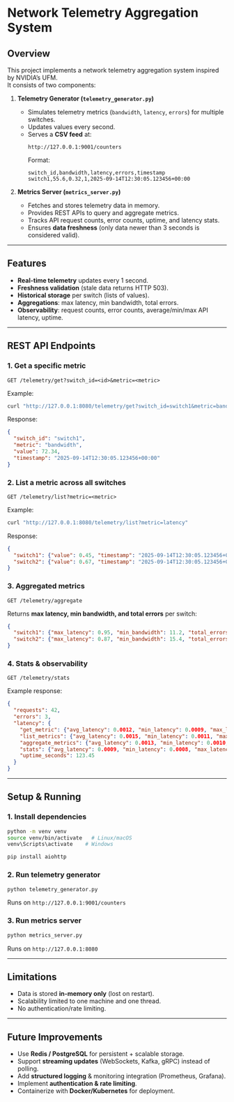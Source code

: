 # Network Telemetry Aggregation System

## Overview
This project implements a network telemetry aggregation system inspired by NVIDIA’s UFM.  
It consists of two components:

1. **Telemetry Generator (`telemetry_generator.py`)**  
   - Simulates telemetry metrics (`bandwidth`, `latency`, `errors`) for multiple switches.  
   - Updates values every second.  
   - Serves a **CSV feed** at:  
     ```
     http://127.0.0.1:9001/counters
     ```
     Format:  
     ```
     switch_id,bandwidth,latency,errors,timestamp
     switch1,55.6,0.32,1,2025-09-14T12:30:05.123456+00:00
     ```

2. **Metrics Server (`metrics_server.py`)**  
   - Fetches and stores telemetry data in memory.  
   - Provides REST APIs to query and aggregate metrics.  
   - Tracks API request counts, error counts, uptime, and latency stats.  
   - Ensures **data freshness** (only data newer than 3 seconds is considered valid).  

---

## Features
- **Real-time telemetry** updates every 1 second.  
- **Freshness validation** (stale data returns HTTP 503).  
- **Historical storage** per switch (lists of values).  
- **Aggregations**: max latency, min bandwidth, total errors.  
- **Observability**: request counts, error counts, average/min/max API latency, uptime.  

---

## REST API Endpoints

### 1. Get a specific metric
```
GET /telemetry/get?switch_id=<id>&metric=<metric>
```
Example:
```bash
curl "http://127.0.0.1:8080/telemetry/get?switch_id=switch1&metric=bandwidth"
```
Response:
```json
{
  "switch_id": "switch1",
  "metric": "bandwidth",
  "value": 72.34,
  "timestamp": "2025-09-14T12:30:05.123456+00:00"
}
```

### 2. List a metric across all switches
```
GET /telemetry/list?metric=<metric>
```
Example:
```bash
curl "http://127.0.0.1:8080/telemetry/list?metric=latency"
```
Response:
```json
{
  "switch1": {"value": 0.45, "timestamp": "2025-09-14T12:30:05.123456+00:00"},
  "switch2": {"value": 0.67, "timestamp": "2025-09-14T12:30:05.123456+00:00"}
}
```

### 3. Aggregated metrics
```
GET /telemetry/aggregate
```
Returns **max latency, min bandwidth, and total errors** per switch:
```json
{
  "switch1": {"max_latency": 0.95, "min_bandwidth": 11.2, "total_errors": 12},
  "switch2": {"max_latency": 0.87, "min_bandwidth": 15.4, "total_errors": 9}
}
```

### 4. Stats & observability
```
GET /telemetry/stats
```
Example response:
```json
{
  "requests": 42,
  "errors": 3,
  "latency": {
    "get_metric": {"avg_latency": 0.0012, "min_latency": 0.0009, "max_latency": 0.0023},
    "list_metrics": {"avg_latency": 0.0015, "min_latency": 0.0011, "max_latency": 0.0028},
    "aggregate_metrics": {"avg_latency": 0.0013, "min_latency": 0.0010, "max_latency": 0.0021},
    "stats": {"avg_latency": 0.0009, "min_latency": 0.0008, "max_latency": 0.0011},
    "uptime_seconds": 123.45
  }
}
```

---

## Setup & Running

### 1. Install dependencies
```bash
python -m venv venv
source venv/bin/activate   # Linux/macOS
venv\Scripts\activate    # Windows

pip install aiohttp
```

### 2. Run telemetry generator
```bash
python telemetry_generator.py
```
Runs on `http://127.0.0.1:9001/counters`

### 3. Run metrics server
```bash
python metrics_server.py
```
Runs on `http://127.0.0.1:8080`

---

## Limitations
- Data is stored **in-memory only** (lost on restart).  
- Scalability limited to one machine and one thread.  
- No authentication/rate limiting.  

---

## Future Improvements
- Use **Redis / PostgreSQL** for persistent + scalable storage.  
- Support **streaming updates** (WebSockets, Kafka, gRPC) instead of polling.  
- Add **structured logging** & monitoring integration (Prometheus, Grafana).  
- Implement **authentication & rate limiting**.  
- Containerize with **Docker/Kubernetes** for deployment.  

